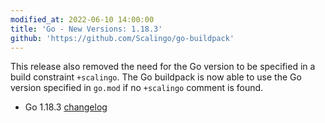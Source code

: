 ```yaml
---
modified_at: 2022-06-10 14:00:00
title: 'Go - New Versions: 1.18.3'
github: 'https://github.com/Scalingo/go-buildpack'
---
```


This release also removed the need for the Go version to be specified in a build constraint `+scalingo`. The Go buildpack is now able to use the Go version specified in `go.mod` if no `+scalingo` comment is found.

* Go 1.18.3 [changelog](https://go.dev/doc/devel/release#go1.18)
